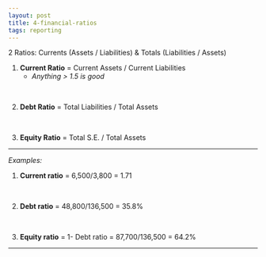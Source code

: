 ```yaml
---
layout: post
title: 4-financial-ratios
tags: reporting
---
```


2 Ratios: Currents (Assets / Liabilities) & Totals (Liabilities / Assets)   
 
1. **Current Ratio** = Current Assets / Current Liabilities   
   - *Anything > 1.5 is good*   
<br>

2. **Debt Ratio** = Total Liabilities / Total Assets   
<br>

3. **Equity Ratio** = Total S.E. / Total Assets   

---

*Examples:*  

1. **Current ratio** = 6,500/3,800 = 1.71     
<br>   

2. **Debt ratio** = 48,800/136,500 = 35.8%     
<br>   

3. **Equity ratio** = 1- Debt ratio = 87,700/136,500 = 64.2%   

---
